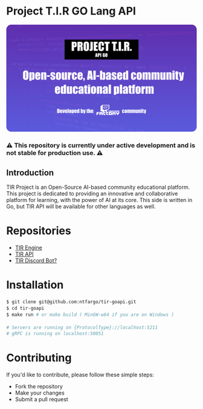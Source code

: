 # Project T.I.R GO Lang API

<img src='assets/tir_git_cover.png' >

### ⚠️ This repository is currently under active development and is not stable for production use. ⚠️

## Introduction

TIR Project is an Open-Source AI-based community educational platform. This project is dedicated to providing an innovative and collaborative platform for learning, with the power of AI at its core. This side is written in Go, but TIR API will be available for other languages as well.

# Repositories

- [TIR Engine](https://github.com/teamcodeyard/tir-engine)
- [TIR API](https://github.com/teamcodeyard/tir-api)
- [TIR Discord Bot?](https://github.com/teamcodeyard/tir-discord)
 
# Installation
```bash
$ git clone git@github.com:ntfargo/tir-goapi.git
$ cd tir-goapi
$ make run # or make build ( MinGW-w64 if you are on Windows )

# Servers are running on {ProtocolType}://localhost:5211
# gRPC is running on localhost:50051
```

# Contributing
If you'd like to contribute, please follow these simple steps:

- Fork the repository
- Make your changes
- Submit a pull request